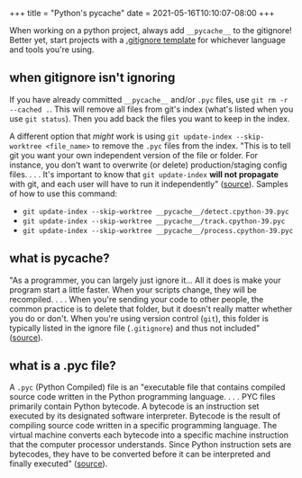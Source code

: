 +++
title = "Python's pycache"
date = 2021-05-16T10:10:07-08:00
+++

When working on a python project, always add `__pycache__` to the gitignore! Better yet, start projects with a [.gitignore template](https://github.com/github/gitignore) for whichever language and tools you're using.

## when gitignore isn't ignoring

If you have already committed `__pycache__` and/or `.pyc` files, use `git rm -r --cached .`. This will remove all files from git's index (what's listed when you use `git status`). Then you add back the files you want to keep in the index.

A different option that _might_ work is using `git update-index --skip-worktree <file_name>` to remove the `.pyc` files from the index. "This is to tell git you want your own independent version of the file or folder. For instance, you don't want to overwrite (or delete) production/staging config files. . . . It's important to know that `git update-index` **will not propagate** with git, and each user will have to run it independently" ([source](https://stackoverflow.com/questions/936249/how-to-stop-tracking-and-ignore-changes-to-a-file-in-git)). Samples of how to use this command:

* `git update-index --skip-worktree __pycache__/detect.cpython-39.pyc`
* `git update-index --skip-worktree __pycache__/track.cpython-39.pyc`
* `git update-index --skip-worktree __pycache__/process.cpython-39.pyc`

## what is pycache?

"As a programmer, you can largely just ignore it... All it does is make your program start a little faster. When your scripts change, they will be recompiled. . . . When you're sending your code to other people, the common practice is to delete that folder, but it doesn't really matter whether you do or don't. When you're using version control (`git`), this folder is typically listed in the ignore file (`.gitignore`) and thus not included" ([source](https://stackoverflow.com/questions/16869024/what-is-pycache)).

## what is a .pyc file?

A `.pyc` (Python Compiled) file is an "executable file that contains compiled source code written in the Python programming language. . . . PYC files primarily contain Python bytecode. A bytecode is an instruction set executed by its designated software interpreter. Bytecode is the result of compiling source code written in a specific programming language. The virtual machine converts each bytecode into a specific machine instruction that the computer processor understands. Since Python instruction sets are bytecodes, they have to be converted before it can be interpreted and finally executed" ([source](https://file.org/extension/pyc)).
